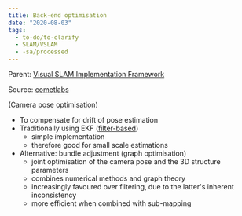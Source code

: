 ```yaml
---
title: Back-end optimisation
date: "2020-08-03"
tags:
  - to-do/to-clarify
  - SLAM/VSLAM
  - -sa/processed
---
```


Parent: [Visual SLAM Implementation Framework](visual-slam-implementation-framework.md)

Source: [cometlabs](cometlabs.md)

(Camera pose optimisation)

*   To compensate for drift of pose estimation
*   Traditionally using EKF ([filter-based](http://www.evernote.com/shard/s484/nl/217355218/48ab2536-eadf-4a7f-8dfa-f377bfbe3839))
    *   simple implementation
    *   therefore good for small scale estimations
*   Alternative: bundle adjustment (graph optimisation)
    *   joint optimisation of the camera pose and the 3D structure parameters
    *   combines numerical methods and graph theory
    *   increasingly favoured over filtering, due to the latter's inherent inconsistency
    *   more efficient when combined with sub-mapping


